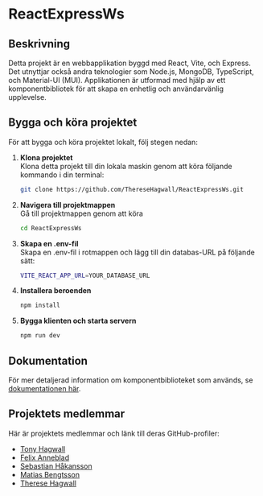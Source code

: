 # ReactExpressWs
## Beskrivning
Detta projekt är en webbapplikation byggd med React, Vite, och Express. Det utnyttjar också andra teknologier som Node.js, MongoDB, TypeScript, och Material-UI (MUI). Applikationen är utformad med hjälp av ett komponentbibliotek för att skapa en enhetlig och användarvänlig upplevelse.

## Bygga och köra projektet

För att bygga och köra projektet lokalt, följ stegen nedan:

1. **Klona projektet**  
   Klona detta projekt till din lokala maskin genom att köra följande kommando i din terminal:
   ```bash
   git clone https://github.com/ThereseHagwall/ReactExpressWs.git
2. **Navigera till projektmappen**  
  Gå till projektmappen genom att köra
    ```bash
    cd ReactExpressWs
3. **Skapa en .env-fil**  
   Skapa en .env-fil i rotmappen och lägg till din databas-URL på följande sätt:
    ```bash
    VITE_REACT_APP_URL=YOUR_DATABASE_URL
4. **Installera beroenden**
   ```bash
   npm install
5. **Bygga klienten och starta servern**
    ```bash
    npm run dev

## Dokumentation

För mer detaljerad information om komponentbiblioteket som används, se [dokumentationen här](https://mui.com/material-ui/getting-started/).

## Projektets medlemmar

Här är projektets medlemmar och länk till deras GitHub-profiler:

- [Tony Hagwall](https://github.com/Hagwall86)
- [Felix Anneblad](https://github.com/AnnebladFelix)
- [Sebastian Håkansson](https://github.com/sebbehakansson)
- [Matias Bengtsson](https://github.com/Mrmbengan)
- [Therese Hagwall](https://github.com/ThereseHagwall)



